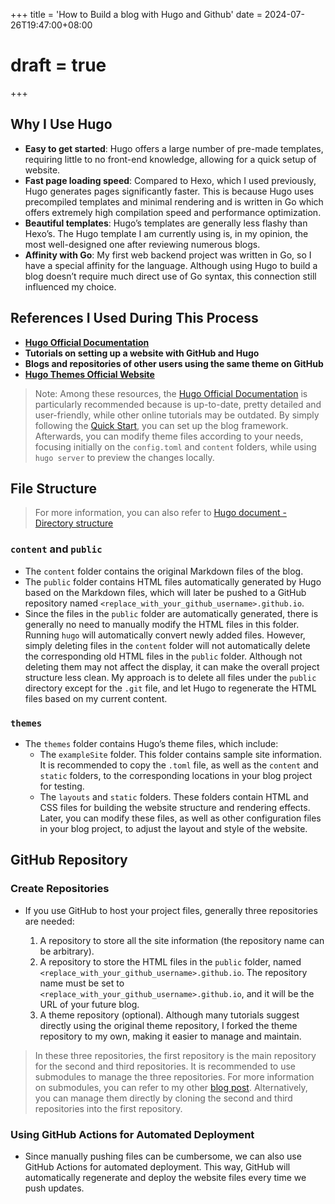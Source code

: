 +++
title = 'How to Build a blog with Hugo and Github'
date = 2024-07-26T19:47:00+08:00
# draft = true
+++

## Why I Use Hugo

- **Easy to get started**: Hugo offers a large number of pre-made templates, requiring little to no front-end knowledge, allowing for a quick setup of website.
- **Fast page loading speed**: Compared to Hexo, which I used previously, Hugo generates pages significantly faster. This is because Hugo uses precompiled templates and minimal rendering and is written in Go which offers extremely high compilation speed and performance optimization.
- **Beautiful templates**: Hugo’s templates are generally less flashy than Hexo’s. The Hugo template I am currently using is, in my opinion, the most well-designed one after reviewing numerous blogs.
- **Affinity with Go**: My first web backend project was written in Go, so I have a special affinity for the language. Although using Hugo to build a blog doesn’t require much direct use of Go syntax, this connection still influenced my choice.

## References I Used During This Process

- **[Hugo Official Documentation](https://gohugo.io/documentation/)**
- **Tutorials on setting up a website with GitHub and Hugo**
- **Blogs and repositories of other users using the same theme on GitHub**
- **[Hugo Themes Official Website](https://themes.gohugo.io/)**

> Note: Among these resources, the [Hugo Official Documentation](https://gohugo.io/documentation/) is particularly recommended because is up-to-date, pretty detailed and user-friendly, while other online tutorials may be outdated. By simply following the [Quick Start](https://gohugo.io/getting-started/quick-start/), you can set up the blog framework. Afterwards, you can modify theme files according to your needs, focusing initially on the `config.toml` and `content` folders, while using `hugo server` to preview the changes locally.

## File Structure

> For more information, you can also refer to [Hugo document - Directory structure](https://gohugo.io/getting-started/directory-structure/)

### `content` and `public`

- The `content` folder contains the original Markdown files of the blog.
- The `public` folder contains HTML files automatically generated by Hugo based on the Markdown files, which will later be pushed to a GitHub repository named `<replace_with_your_github_username>.github.io`.
- Since the files in the `public` folder are automatically generated, there is generally no need to manually modify the HTML files in this folder. Running `hugo` will automatically convert newly added files. However, simply deleting files in the `content` folder will not automatically delete the corresponding old HTML files in the `public` folder. Although not deleting them may not affect the display, it can make the overall project structure less clean. My approach is to delete all files under the `public` directory except for the `.git` file, and let Hugo to regenerate the HTML files based on my current content.

### `themes`

- The `themes` folder contains Hugo’s theme files, which include:
    - The `exampleSite` folder. This folder contains sample site information. It is recommended to copy the `.toml` file, as well as the `content` and `static` folders, to the corresponding locations in your blog project for testing.
    - The `layouts` and `static` folders. These folders contain HTML and CSS files for building the website structure and rendering effects. Later, you can modify these files, as well as other configuration files in your blog project, to adjust the layout and style of the website.
## GitHub Repository

### Create Repositories

  - If you use GitHub to host your project files, generally three repositories are needed:
  
    1. A repository to store all the site information (the repository name can be arbitrary).
    2. A repository to store the HTML files in the `public` folder, named `<replace_with_your_github_username>.github.io`. The repository name must be set to `<replace_with_your_github_username>.github.io`, and it will be the URL of your future blog.
    3. A theme repository (optional). Although many tutorials suggest directly using the original theme repository, I forked the theme repository to my own, making it easier to manage and maintain.

>  In these three repositories, the first repository is the main repository for the second and third repositories. It is recommended to use submodules to manage the three repositories. For more information on submodules, you can refer to my other [blog post](https://trianglemesh.github.io/blog/2024/07/26/git-submodule-simplified-tutorial/). Alternatively, you can manage them directly by cloning the second and third repositories into the first repository.

### Using GitHub Actions for Automated Deployment

- Since manually pushing files can be cumbersome, we can also use GitHub Actions for automated deployment. This way, GitHub will automatically regenerate and deploy the website files every time we push updates.